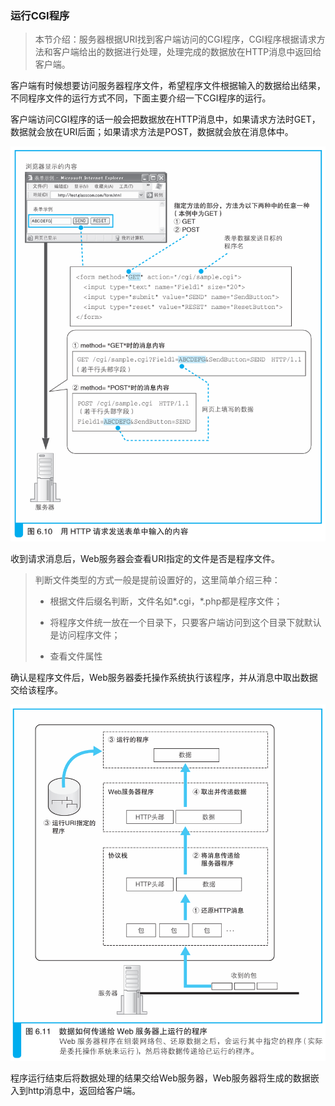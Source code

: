 ### 运行CGI程序

> 本节介绍：服务器根据URI找到客户端访问的CGI程序，CGI程序根据请求方法和客户端给出的数据进行处理，处理完成的数据放在HTTP消息中返回给客户端。

客户端有时候想要访问服务器程序文件，希望程序文件根据输入的数据给出结果，不同程序文件的运行方式不同，下面主要介绍一下CGI程序的运行。

客户端访问CGI程序的话一般会把数据放在HTTP消息中，如果请求方法时GET，数据就会放在URI后面；如果请求方法是POST，数据就会放在消息体中。

![请求消息](img/20.png)

收到请求消息后，Web服务器会查看URI指定的文件是否是程序文件。

> 判断文件类型的方式一般是提前设置好的，这里简单介绍三种：
>
> - 根据文件后缀名判断，文件名如*.cgi，*.php都是程序文件；
>
> - 将程序文件统一放在一个目录下，只要客户端访问到这个目录下就默认是访问程序文件；
>
> - 查看文件属性

确认是程序文件后，Web服务器委托操作系统执行该程序，并从消息中取出数据交给该程序。

![传递数据](img/21.png)

程序运行结束后将数据处理的结果交给Web服务器，Web服务器将生成的数据嵌入到http消息中，返回给客户端。



